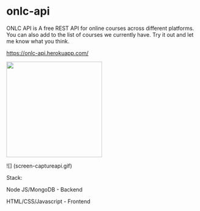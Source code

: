 # onlc-api

ONLC API is A free REST API for online courses across different platforms. You can also add to the list of courses we currently have. Try it out and let me know what you think.

https://onlc-api.herokuapp.com/

<img src="screen-captureapi.gif" width="250" height="250"/>

![] (screen-captureapi.gif)

Stack:

Node JS/MongoDB - Backend

HTML/CSS/Javascript - Frontend

